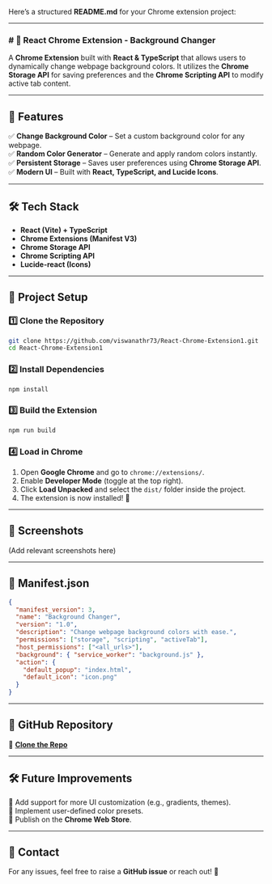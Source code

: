 Here’s a structured **README.md** for your Chrome extension project:  

---

### # 🌈 React Chrome Extension - Background Changer  

A **Chrome Extension** built with **React & TypeScript** that allows users to dynamically change webpage background colors. It utilizes the **Chrome Storage API** for saving preferences and the **Chrome Scripting API** to modify active tab content.  

---

## 🚀 Features  

✅ **Change Background Color** – Set a custom background color for any webpage.  
✅ **Random Color Generator** – Generate and apply random colors instantly.  
✅ **Persistent Storage** – Saves user preferences using **Chrome Storage API**.  
✅ **Modern UI** – Built with **React, TypeScript, and Lucide Icons**.  

---

## 🛠️ Tech Stack  

- **React (Vite) + TypeScript**  
- **Chrome Extensions (Manifest V3)**  
- **Chrome Storage API**  
- **Chrome Scripting API**  
- **Lucide-react (Icons)**  

---

## 📂 Project Setup  

### 1️⃣ Clone the Repository  
```bash
git clone https://github.com/viswanathr73/React-Chrome-Extension1.git
cd React-Chrome-Extension1
```

### 2️⃣ Install Dependencies  
```bash
npm install
```

### 3️⃣ Build the Extension  
```bash
npm run build
```

### 4️⃣ Load in Chrome  
1. Open **Google Chrome** and go to `chrome://extensions/`.  
2. Enable **Developer Mode** (toggle at the top right).  
3. Click **Load Unpacked** and select the `dist/` folder inside the project.  
4. The extension is now installed! 🎉  

---

## 📸 Screenshots  

(Add relevant screenshots here)  

---

## 📜 Manifest.json  

```json
{
  "manifest_version": 3,
  "name": "Background Changer",
  "version": "1.0",
  "description": "Change webpage background colors with ease.",
  "permissions": ["storage", "scripting", "activeTab"],
  "host_permissions": ["<all_urls>"],
  "background": { "service_worker": "background.js" },
  "action": {
    "default_popup": "index.html",
    "default_icon": "icon.png"
  }
}
```

---

## 🔗 GitHub Repository  

📌 **[Clone the Repo](https://github.com/viswanathr73/React-Chrome-Extension1.git)**  

---

## 🛠️ Future Improvements  
🔹 Add support for more UI customization (e.g., gradients, themes).  
🔹 Implement user-defined color presets.  
🔹 Publish on the **Chrome Web Store**.  

---

## 📩 Contact  
For any issues, feel free to raise a **GitHub issue** or reach out! 🚀  

